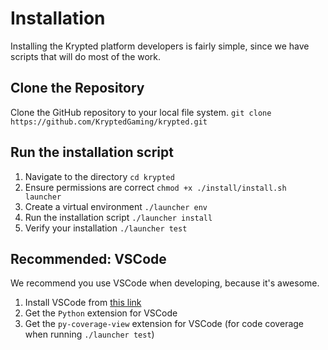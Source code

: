 # Installation
Installing the Krypted platform developers is fairly simple, since we have scripts that will do most of the work.

## Clone the Repository
Clone the GitHub repository to your local file system.
`git clone https://github.com/KryptedGaming/krypted.git`

## Run the installation script
1. Navigate to the directory `cd krypted`
2. Ensure permissions are correct `chmod +x ./install/install.sh launcher`
3. Create a virtual environment `./launcher env`
4. Run the installation script `./launcher install`
5. Verify your installation `./launcher test`

## Recommended: VSCode
We recommend you use VSCode when developing, because it's awesome.

1. Install VSCode from [this link](https://code.visualstudio.com/)
2. Get the `Python` extension for VSCode
3. Get the `py-coverage-view` extension for VSCode (for code coverage when running `./launcher test`)
